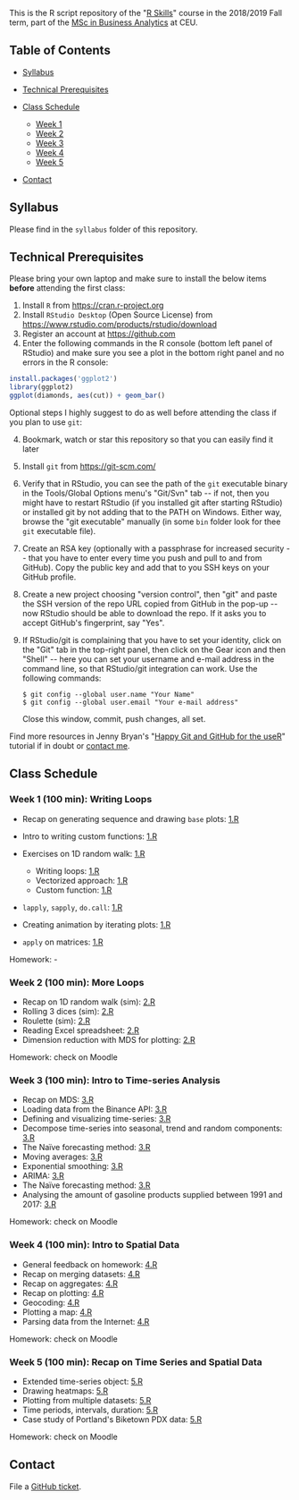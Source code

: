 This is the R script repository of the "[R Skills](https://courses.ceu.edu/courses/r-skills)" course in the 2018/2019 Fall term, part of the [MSc in Business Analytics](https://courses.ceu.edu/programs/ms/master-science-business-analytics) at CEU.

## Table of Contents

* [Syllabus](https://github.com/daroczig/CEU-R-skills#syllabus)
* [Technical Prerequisites](https://github.com/daroczig/CEU-R-skills#technical-prerequisites)
* [Class Schedule](https://github.com/daroczig/CEU-R-skills#class-schedule)

    * [Week 1](https://github.com/daroczig/CEU-R-skills#week-1-100-min-writing-loops)
    * [Week 2](https://github.com/daroczig/CEU-R-skills#week-2-100-min-more-loops)
    * [Week 3](https://github.com/daroczig/CEU-R-skills#week-3-100-min-intro-to-time-series-analysis)
    * [Week 4](https://github.com/daroczig/CEU-R-skills#week-4-100-min-intro-to-spatial-data)
    * [Week 5](https://github.com/daroczig/CEU-R-skills#week-5-100-min-recap-on-time-series-and-spatial-data)

* [Contact](https://github.com/daroczig/CEU-R-lab#contacts)

## Syllabus

Please find in the `syllabus` folder of this repository.

## Technical Prerequisites

Please bring your own laptop and make sure to install the below items **before** attending the first class:

1. Install `R` from https://cran.r-project.org
2. Install `RStudio Desktop` (Open Source License) from https://www.rstudio.com/products/rstudio/download
3. Register an account at https://github.com
4. Enter the following commands in the R console (bottom left panel of RStudio) and make sure you see a plot in the bottom right panel and no errors in the R console:

```r
install.packages('ggplot2')
library(ggplot2)
ggplot(diamonds, aes(cut)) + geom_bar()
```

Optional steps I highly suggest to do as well before attending the class if you plan to use `git`:

4. Bookmark, watch or star this repository so that you can easily find it later
5. Install `git` from https://git-scm.com/
6. Verify that in RStudio, you can see the path of the `git` executable binary in the Tools/Global Options menu's "Git/Svn" tab -- if not, then you might have to restart RStudio (if you installed git after starting RStudio) or installed git by not adding that to the PATH on Windows. Either way, browse the "git executable" manually (in some `bin` folder look for thee `git` executable file).
7. Create an RSA key (optionally with a passphrase for increased security -- that you have to enter every time you push and pull to and from GitHub). Copy the public key and add that to you SSH keys on your GitHub profile.
8. Create a new project choosing "version control", then "git" and paste the SSH version of the repo URL copied from GitHub in the pop-up -- now RStudio should be able to download the repo. If it asks you to accept GitHub's fingerprint, say "Yes".
9. If RStudio/git is complaining that you have to set your identity, click on the "Git" tab in the top-right panel, then click on the Gear icon and then "Shell" -- here you can set your username and e-mail address in the command line, so that RStudio/git integration can work. Use the following commands:

    ```
    $ git config --global user.name "Your Name"
    $ git config --global user.email "Your e-mail address"
    ```
    Close this window, commit, push changes, all set.

Find more resources in Jenny Bryan's "[Happy Git and GitHub for the useR](http://happygitwithr.com/)" tutorial if in doubt or [contact me](#contact).

## Class Schedule

### Week 1 (100 min): Writing Loops

* Recap on generating sequence and drawing `base` plots: [1.R](1.R#L1)
* Intro to writing custom functions: [1.R](1.R#L9)
* Exercises on 1D random walk: [1.R](1.R#L28)

    * Writing loops: [1.R](1.R#L34)
    * Vectorized approach: [1.R](1.R#L42)
    * Custom function: [1.R](1.R#L64)
    
* `lapply`, `sapply`, `do.call`: [1.R](1.R#L70)
* Creating animation by iterating plots: [1.R](1.R#L96)
* `apply` on matrices: [1.R](1.R#L113)

Homework: -

### Week 2 (100 min): More Loops

* Recap on 1D random walk (sim): [2.R](2.R#L1)
* Rolling 3 dices (sim): [2.R](2.R#L29)
* Roulette (sim): [2.R](2.R#L53)
* Reading Excel spreadsheet: [2.R](2.R#L79)
* Dimension reduction with MDS for plotting: [2.R](2.R#L94)

Homework: check on Moodle

### Week 3 (100 min): Intro to Time-series Analysis

* Recap on MDS: [3.R](3.R#L1)
* Loading data from the Binance API: [3.R](3.R#L63)
* Defining and visualizing time-series: [3.R](3.R#L80)
* Decompose time-series into seasonal, trend and random components: [3.R](3.R#L84)
* The Naïve forecasting method: [3.R](3.R#L100)
* Moving averages: [3.R](3.R#L113)
* Exponential smoothing: [3.R](3.R#L118)
* ARIMA: [3.R](3.R#L129)
* The Naïve forecasting method: [3.R](3.R#L100)
* Analysing the amount of gasoline products supplied between 1991 and 2017: [3.R](3.R#L145)

Homework: check on Moodle

### Week 4 (100 min): Intro to Spatial Data

* General feedback on homework: [4.R](4.R#L1)
* Recap on merging datasets: [4.R](4.R#L44)
* Recap on aggregates: [4.R](4.R#L69)
* Recap on plotting: [4.R](4.R#L82)
* Geocoding: [4.R](4.R#L92)
* Plotting a map: [4.R](4.R#L125)
* Parsing data from the Internet: [4.R](4.R#L147)

Homework: check on Moodle

### Week 5 (100 min): Recap on Time Series and Spatial Data

* Extended time-series object: [5.R](5.R#L18)
* Drawing heatmaps: [5.R](5.R#L26)
* Plotting from multiple datasets: [5.R](5.R#L43)
* Time periods, intervals, duration: [5.R](5.R#L66)
* Case study of Portland's Biketown PDX data: [5.R](5.R#L106)

Homework: check on Moodle

## Contact

File a [GitHub ticket](https://github.com/daroczig/CEU-R-skills/issues).
